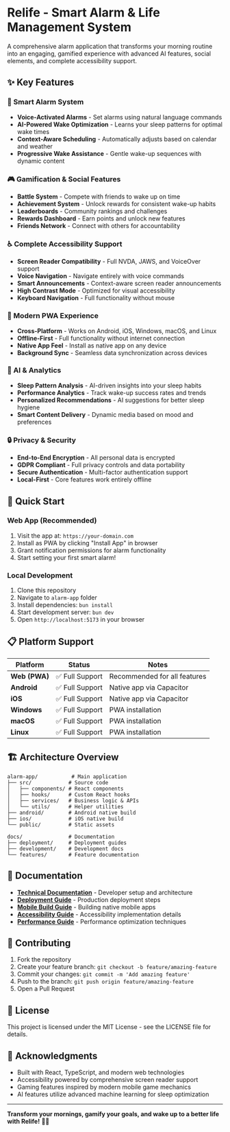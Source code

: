 # Relife - Smart Alarm & Life Management System

A comprehensive alarm application that transforms your morning routine into an engaging, gamified experience with advanced AI features, social elements, and complete accessibility support.

## ✨ Key Features

### 🎯 Smart Alarm System
- **Voice-Activated Alarms** - Set alarms using natural language commands
- **AI-Powered Wake Optimization** - Learns your sleep patterns for optimal wake times
- **Context-Aware Scheduling** - Automatically adjusts based on calendar and weather
- **Progressive Wake Assistance** - Gentle wake-up sequences with dynamic content

### 🎮 Gamification & Social Features
- **Battle System** - Compete with friends to wake up on time
- **Achievement System** - Unlock rewards for consistent wake-up habits
- **Leaderboards** - Community rankings and challenges
- **Rewards Dashboard** - Earn points and unlock new features
- **Friends Network** - Connect with others for accountability

### ♿ Complete Accessibility Support
- **Screen Reader Compatibility** - Full NVDA, JAWS, and VoiceOver support
- **Voice Navigation** - Navigate entirely with voice commands  
- **Smart Announcements** - Context-aware screen reader announcements
- **High Contrast Mode** - Optimized for visual accessibility
- **Keyboard Navigation** - Full functionality without mouse

### 📱 Modern PWA Experience
- **Cross-Platform** - Works on Android, iOS, Windows, macOS, and Linux
- **Offline-First** - Full functionality without internet connection
- **Native App Feel** - Install as native app on any device
- **Background Sync** - Seamless data synchronization across devices

### 🤖 AI & Analytics
- **Sleep Pattern Analysis** - AI-driven insights into your sleep habits
- **Performance Analytics** - Track wake-up success rates and trends
- **Personalized Recommendations** - AI suggestions for better sleep hygiene
- **Smart Content Delivery** - Dynamic media based on mood and preferences

### 🔒 Privacy & Security
- **End-to-End Encryption** - All personal data is encrypted
- **GDPR Compliant** - Full privacy controls and data portability
- **Secure Authentication** - Multi-factor authentication support
- **Local-First** - Core features work entirely offline

## 🚀 Quick Start

### Web App (Recommended)
1. Visit the app at: `https://your-domain.com`
2. Install as PWA by clicking "Install App" in browser
3. Grant notification permissions for alarm functionality
4. Start setting your first smart alarm!

### Local Development
1. Clone this repository
2. Navigate to `alarm-app` folder
3. Install dependencies: `bun install`
4. Start development server: `bun dev`
5. Open `http://localhost:5173` in your browser

## 📋 Platform Support

| Platform | Status | Notes |
|----------|--------|-------|
| **Web (PWA)** | ✅ Full Support | Recommended for all features |
| **Android** | ✅ Full Support | Native app via Capacitor |
| **iOS** | ✅ Full Support | Native app via Capacitor |
| **Windows** | ✅ Full Support | PWA installation |
| **macOS** | ✅ Full Support | PWA installation |
| **Linux** | ✅ Full Support | PWA installation |

## 🏗️ Architecture Overview

```
alarm-app/           # Main application
├── src/            # Source code
│   ├── components/ # React components
│   ├── hooks/      # Custom React hooks  
│   ├── services/   # Business logic & APIs
│   └── utils/      # Helper utilities
├── android/        # Android native build
├── ios/            # iOS native build
└── public/         # Static assets

docs/               # Documentation
├── deployment/     # Deployment guides
├── development/    # Development docs
└── features/       # Feature documentation
```

## 📖 Documentation

- **[Technical Documentation](alarm-app/README.md)** - Developer setup and architecture
- **[Deployment Guide](docs/FINAL_DEPLOYMENT_GUIDE.md)** - Production deployment steps
- **[Mobile Build Guide](docs/MOBILE_BUILD_GUIDE.md)** - Building native mobile apps
- **[Accessibility Guide](docs/SECURITY_ACCESSIBILITY_STATUS.md)** - Accessibility implementation details
- **[Performance Guide](docs/PERFORMANCE_OPTIMIZATION_GUIDE.md)** - Performance optimization techniques

## 🤝 Contributing

1. Fork the repository
2. Create your feature branch: `git checkout -b feature/amazing-feature`
3. Commit your changes: `git commit -m 'Add amazing feature'`
4. Push to the branch: `git push origin feature/amazing-feature`
5. Open a Pull Request

## 📄 License

This project is licensed under the MIT License - see the LICENSE file for details.

## 🙏 Acknowledgments

- Built with React, TypeScript, and modern web technologies
- Accessibility powered by comprehensive screen reader support
- Gaming features inspired by modern mobile game mechanics
- AI features utilize advanced machine learning for sleep optimization

---

**Transform your mornings, gamify your goals, and wake up to a better life with Relife!** 🌅✨